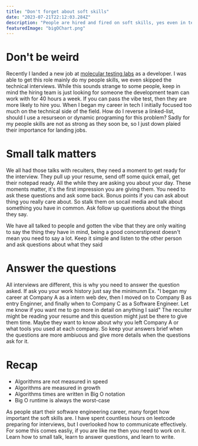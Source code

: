 ```yaml
---
title: "Don't forget about soft skills"
date: "2023-07-21T22:12:03.284Z"
description: "People are hired and fired on soft skills, yes even in tech"
featuredImage: "bigOChart.png"
---
```


# Don't be weird

Recently I landed a new job at [molecular testing labs](url) as a developer. I was able to get this role mainly do my people skills, we even skipped the technical interviews. While this sounds strange to some people, keep in mind the hiring team is just looking for someone the development team can work with for 40 hours a week. If you can pass the vibe test, then they are more likely to hire you. When I began my career in tech I initially focused too much on the technical side of the field. How do I reverse a linked-list, should I use a resurseon or dynamic programing for this problem? Sadly for my people skills are not as strong as they soon be, so I just down plaied their importance for landing jobs.

# Small talk matters

We all had those talks with recuiters, they need a moment to get ready for the interview. They pull up your resume, send off some quick email, get their notepad ready. All the while they are asking you about your day. These moments matter, it's the first impression you are giving them. You need to ask these questions and ask some back. Bonus points if you can ask about thing you really care about. So stalk them on socail media and talk about something you have in common. Ask follow up questions about the things they say.

We have all talked to people and gotten the vibe that they are only waiting to say the thing they have in mind, being a good concerstipnest doesn't mean you need to say a lot. Keep it simple and listen to the other person and ask questions about what they said

# Answer the questions

All interviews are different, this is why you need to answer the question asked. If ask you your work history just say the minimunm Ex. "I began my career at Company A as a intern web dev, then I moved on to Company B as entry Enginner, and finally when to Company C as a Software Engineer. Let me know if you want me to go more in detail on anything I said"
The recuiter might be reading your resume and this question might just be there to give them time. Maybe they want to know about why you left Company A or what tools you used at each company. So keep your answers brief when the questions are more ambiuous and give more details when the questions ask for it.




# Recap
- Algorithms are not measured in speed
- Algorithms are measured in growth
- Algorithms times are written in Big O notation
- Big O runtime is always the worst-case

As people start their software engineering career, many forget how important the soft skills are. I have spent countless hours on leetcode preparing for interviews, but I overlooked how to communicate effectively. For some this comes easliy, if you are like me then you need to work on it. Learn how to small talk, learn to answer questions, and learn to write.
